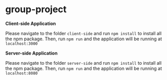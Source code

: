 # group-project


**Client-side Application**

Please navigate to the folder ```client-side``` and run ```npm install``` to install all the npm package.
Then, run ```npm run``` and the application will be running at ```localhost:3000```



**Server-side Application**

Please navigate to the folder ```server-side``` and run ```npm install``` to install all the npm package.
Then, run ```npm run``` and the application will be running at ```localhost:8080```

